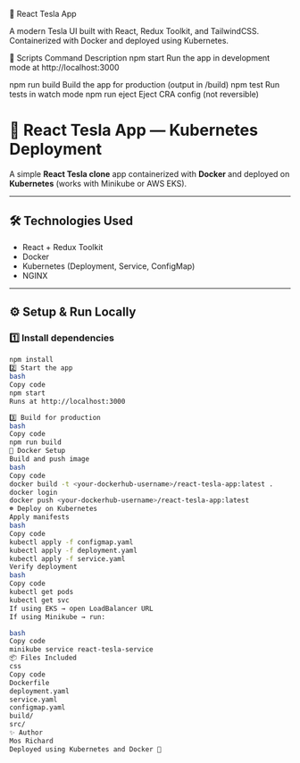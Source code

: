 🚗 React Tesla App

A modern Tesla UI built with React, Redux Toolkit, and TailwindCSS.
Containerized with Docker and deployed using Kubernetes.

🧩 Scripts
Command	Description
npm start	Run the app in development mode at http://localhost:3000

npm run build	Build the app for production (output in /build)
npm test	Run tests in watch mode
npm run eject	Eject CRA config (not reversible)


# 🚗 React Tesla App — Kubernetes Deployment

A simple **React Tesla clone** app containerized with **Docker** and deployed on **Kubernetes** (works with Minikube or AWS EKS).

---

## 🛠️ Technologies Used
- React + Redux Toolkit  
- Docker  
- Kubernetes (Deployment, Service, ConfigMap)  
- NGINX  

---

## ⚙️ Setup & Run Locally

### 1️⃣ Install dependencies
```bash
npm install
2️⃣ Start the app
bash
Copy code
npm start
Runs at http://localhost:3000

3️⃣ Build for production
bash
Copy code
npm run build
🐳 Docker Setup
Build and push image
bash
Copy code
docker build -t <your-dockerhub-username>/react-tesla-app:latest .
docker login
docker push <your-dockerhub-username>/react-tesla-app:latest
☸️ Deploy on Kubernetes
Apply manifests
bash
Copy code
kubectl apply -f configmap.yaml
kubectl apply -f deployment.yaml
kubectl apply -f service.yaml
Verify deployment
bash
Copy code
kubectl get pods
kubectl get svc
If using EKS → open LoadBalancer URL
If using Minikube → run:

bash
Copy code
minikube service react-tesla-service
📦 Files Included
css
Copy code
Dockerfile
deployment.yaml
service.yaml
configmap.yaml
build/
src/
✨ Author
Mos Richard
Deployed using Kubernetes and Docker 🚀
